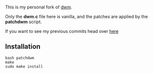 This is my personal fork of [dwm](http://dwm.suckless.org/).

Only the **dwm.c** file here is vanilla, and the patches are applied by the **patchdwm** script.

If you want to see my previous commits head over [here](https://github.com/wifiextender/dotfiles/commits/master)

## Installation

    bash patchdwm
    make
    sudo make install

